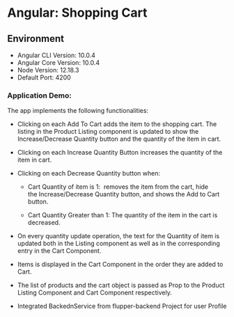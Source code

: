 # Angular:  Shopping Cart

## Environment 

- Angular CLI Version: 10.0.4
- Angular Core Version: 10.0.4
- Node Version: 12.18.3
- Default Port: 4200

### Application Demo:



The app  implements the following functionalities:

- Clicking on each Add To Cart adds the item to the shopping cart. The listing in the Product Listing component is updated to show the Increase/Decrease Quantity button and the quantity of the item in cart.
  
- Clicking on each Increase Quantity Button  increases the quantity of the item in cart. 
  
- Clicking on each Decrease Quantity button when:
  
  - Cart Quantity of item is 1:   removes the item from the cart, hide the Increase/Decrease Quantity button, and  shows the Add to Cart button.
  
  - Cart Quantity Greater than 1: The quantity of the item in the cart is decreased.
  
- On every quantity update operation, the text for the Quantity of item is updated both in the Listing component as well as in the corresponding entry in the Cart Component.

- Items is displayed in the Cart Component in the order they are added to Cart. 
  
- The list of products and the cart object is passed as Prop to the Product Listing Component and Cart Component respectively.

- Integrated BackednService from flupper-backend Project for user Profile 
  






```
